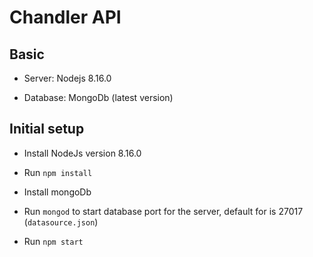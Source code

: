 # Chandler API

## Basic

- Server: Nodejs 8.16.0

- Database: MongoDb (latest version) 

## Initial setup

- Install NodeJs version 8.16.0

- Run `npm install`

- Install mongoDb

- Run `mongod` to start database port for the server, default for is 27017 (`datasource.json`)

- Run `npm start`
